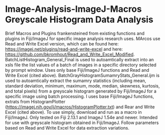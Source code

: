 # Image-Analysis-ImageJ-Macros Greyscale Histogram Data Analysis
Brief Macros and Plugins frankensteined from existing functions and plugins in Fiji/ImageJ for specific image analysis research uses. MArcos use Read and Write Excel version, which can be found here: https://imagej.net/plugins/read-and-write-excel and here: https://github.com/bkromhout/Read_and_Write_Excel_Modified.
BatchListHistogram_General_Final is used to autoamtically extract into an xsls file the list values of a batch of images in a specific directory selected by prompt window. Uses only base Fiji/ImageJ functions and Read and Write Excel (cited above).
BatchGrayHistogramSumamryStats_General.ijm is used to autoamtically extract the sumamry statistics (including mean, standard deviation, minimum, maximum, mode, median, skewness, kurtosis, and total pixels) from a greyscale histogram generated by Fiji/ImageJ for a specific image using batch processing. I uses base Fiji/ImageJ functions, extrats from HistogramPlotter (https://imagej.nih.gov/ij/macros/HistogramPlotter.txt) and Rear and Write Excel (cited above).
To use simply, download and run as a macro in Fiji/ImageJ. Only tested on Fiji 2.13.1 and ImageJ 1.54e and newer.
Intended for use with greyscale histogram obtained in Fiji/ImageJ.
Follow parameters based on Read and Write Excel for data extraction variations.
